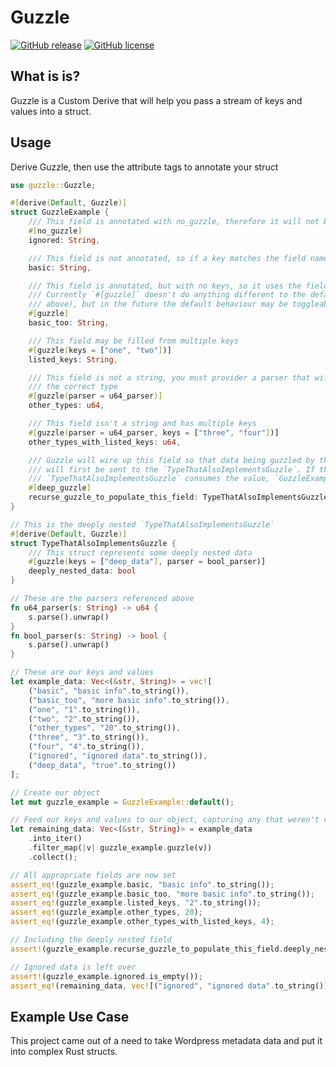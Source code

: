 Guzzle
======

[![GitHub release](https://img.shields.io/github/release/apolitical/guzzle.svg)](https://github.com/apolitical/guzzle/releases)
[![GitHub license](https://img.shields.io/github/license/apolitical/guzzle.svg)](https://github.com/apolitical/guzzle/blob/master/LICENSE.md)

What is is?
-----------

Guzzle is a Custom Derive that will help you pass a stream of keys and values into a struct.

Usage
-----

Derive Guzzle, then use the attribute tags to annotate your struct

```rust
use guzzle::Guzzle;

#[derive(Default, Guzzle)]
struct GuzzleExample {
    /// This field is annotated with no_guzzle, therefore it will not be parsed by guzzle
    #[no_guzzle]
    ignored: String,

    /// This field is not annotated, so if a key matches the field name, it will set the value
    basic: String,

    /// This field is annotated, but with no keys, so it uses the field name as a key
    /// Currently `#[guzzle]` doesn't do anything different to the default behavior (see
    /// above), but in the future the default behaviour may be toggleable.
    #[guzzle]
    basic_too: String,

    /// This field may be filled from multiple keys
    #[guzzle(keys = ["one", "two"])]
    listed_keys: String,

    /// This field is not a string, you must provider a parser that will transform it into
    /// the correct type
    #[guzzle(parser = u64_parser)]
    other_types: u64,

    /// This field isn't a string and has multiple keys
    #[guzzle(parser = u64_parser, keys = ["three", "four"])]
    other_types_with_listed_keys: u64,

    /// Guzzle will wire up this field so that data being guzzled by the `GuzzleExample`
    /// will first be sent to the `TypeThatAlsoImplementsGuzzle`. If the
    /// `TypeThatAlsoImplementsGuzzle` consumes the value, `GuzzleExample` will not.
    #[deep_guzzle]
    recurse_guzzle_to_populate_this_field: TypeThatAlsoImplementsGuzzle,
}

// This is the deeply nested `TypeThatAlsoImplementsGuzzle`
#[derive(Default, Guzzle)]
struct TypeThatAlsoImplementsGuzzle {
    /// This struct represents some deeply nested data
    #[guzzle(keys = ["deep_data"], parser = bool_parser)]
    deeply_nested_data: bool
}

// These are the parsers referenced above
fn u64_parser(s: String) -> u64 {
    s.parse().unwrap()
}
fn bool_parser(s: String) -> bool {
    s.parse().unwrap()
}

// These are our keys and values
let example_data: Vec<(&str, String)> = vec![
    ("basic", "basic info".to_string()),
    ("basic_too", "more basic info".to_string()),
    ("one", "1".to_string()),
    ("two", "2".to_string()),
    ("other_types", "20".to_string()),
    ("three", "3".to_string()),
    ("four", "4".to_string()),
    ("ignored", "ignored data".to_string()),
    ("deep_data", "true".to_string())
];

// Create our object
let mut guzzle_example = GuzzleExample::default();

// Feed our keys and values to our object, capturing any that weren't consumed
let remaining_data: Vec<(&str, String)> = example_data
    .into_iter()
    .filter_map(|v| guzzle_example.guzzle(v))
    .collect();

// All appropriate fields are now set
assert_eq!(guzzle_example.basic, "basic info".to_string());
assert_eq!(guzzle_example.basic_too, "more basic info".to_string());
assert_eq!(guzzle_example.listed_keys, "2".to_string());
assert_eq!(guzzle_example.other_types, 20);
assert_eq!(guzzle_example.other_types_with_listed_keys, 4);

// Including the deeply nested field
assert!(guzzle_example.recurse_guzzle_to_populate_this_field.deeply_nested_data);

// Ignored data is left over
assert!(guzzle_example.ignored.is_empty());
assert_eq!(remaining_data, vec![("ignored", "ignored data".to_string())]);
```

Example Use Case
----------------

This project came out of a need to take Wordpress metadata data and put it into complex Rust
structs.
